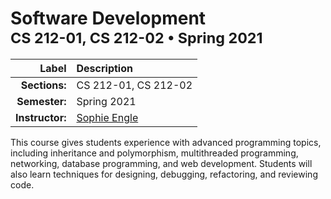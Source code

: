 <h1>
Software Development<br/>
<sup>
CS 212-01, CS 212-02 &bullet; Spring 2021
</sup>
</h2>

| Label | Description |
|------:|:------------|
| **Sections:** | CS 212-01, CS 212-02 |
| **Semester:** | Spring 2021 |
| **Instructor:** | [Sophie Engle](sjengle@cs.usfca.edu) |


This course gives students experience with advanced programming topics, including inheritance and polymorphism, multithreaded programming, networking, database programming, and web development. Students will also learn techniques for designing, debugging, refactoring, and reviewing code.
